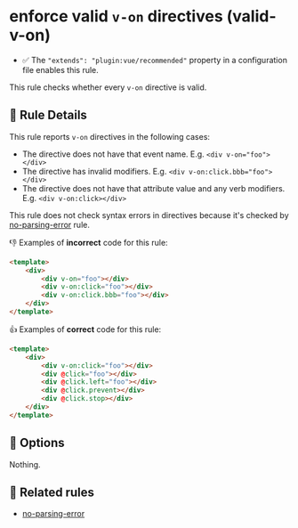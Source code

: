 # enforce valid `v-on` directives (valid-v-on)

- :white_check_mark: The `"extends": "plugin:vue/recommended"` property in a configuration file enables this rule.

This rule checks whether every `v-on` directive is valid.

## :book: Rule Details

This rule reports `v-on` directives in the following cases:

- The directive does not have that event name. E.g. `<div v-on="foo"></div>`
- The directive has invalid modifiers. E.g. `<div v-on:click.bbb="foo"></div>`
- The directive does not have that attribute value and any verb modifiers. E.g. `<div v-on:click></div>`

This rule does not check syntax errors in directives because it's checked by [no-parsing-error] rule.

:-1: Examples of **incorrect** code for this rule:

```html
<template>
    <div>
        <div v-on="foo"></div>
        <div v-on:click="foo"></div>
        <div v-on:click.bbb="foo"></div>
    </div>
</template>
```

:+1: Examples of **correct** code for this rule:

```html
<template>
    <div>
        <div v-on:click="foo"></div>
        <div @click="foo"></div>
        <div @click.left="foo"></div>
        <div @click.prevent></div>
        <div @click.stop></div>
    </div>
</template>
```

## :wrench: Options

Nothing.

## :couple: Related rules

- [no-parsing-error]


[no-parsing-error]: no-parsing-error.md

